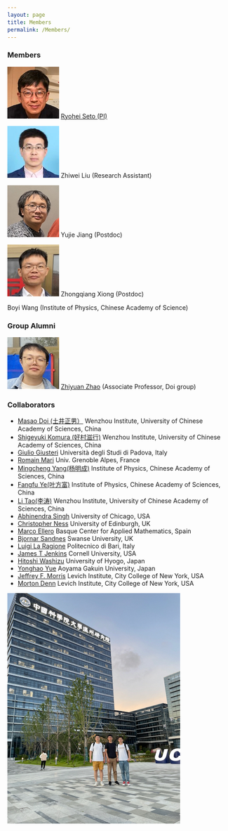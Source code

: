 ```yaml
---
layout: page
title: Members
permalink: /Members/
---
```


### Members

![Seto](/assets/img/Seto2.jpeg) [Ryohei Seto (PI)](99myprofile.md)

![Zhiwei](/assets/img/Zhiwei.jpeg)
Zhiwei Liu (Research Assistant)

![Yujie](/assets/img/Yujie.jpeg) Yujie Jiang (Postdoc)

![Zhongqiang](/assets/img/Zhongqiang.jpeg) Zhongqiang Xiong (Postdoc)

Boyi Wang (Institute of Physics, Chinese Academy of Science)

### Group Alumni

![Zhiyuan](/assets/img/Zhiyuan.jpeg) [Zhiyuan Zhao](https://www.researchgate.net/profile/Zhiyuan_Zhao11) (Associate Professor, Doi group)

### Collaborators

- [Masao Doi (土井正男）](http://mdoi.jp/index_E.html) Wenzhou Institute, University of Chinese Academy of Sciences, China
- [Shigeyuki Komura (好村滋行)](http://biosoft.world.coocan.jp) Wenzhou Institute, University of Chinese Academy of Sciences, China
- [Giulio Giusteri](https://www.math.unipd.it/~giusteri/) Università degli Studi di Padova, Italy
- [Romain Mari](http://rmari.github.io) Univ. Grenoble Alpes, France
- [Mingcheng Yang(杨明成)](http://www.iop.cas.cn/rcjy/zgjgwry/?id=2023) Institute of Physics, Chinese Academy of Sciences, China
- [Fangfu Ye(叶方富)](http://www.iop.cas.cn/rcjy/zgjgwry/?id=2022) Institute of Physics, Chinese Academy of Sciences, China
- [Li Tao(李涛)](http://www.wiucas.ac.cn/team/group/2019/516.html) Wenzhou Institute, University of Chinese Academy of Sciences, China
- [Abhinendra Singh](https://scholar.google.com/citations?user=M2IMz3QAAAAJ&hl=nl) University of Chicago, USA
- [Christopher Ness](https://christopherjness.github.io) University of Edinburgh, UK
- [Marco Ellero](http://www.bcamath.org/en/people/mellero) Basque Center for Applied Mathematics, Spain
- [Bjornar Sandnes](https://www.swansea.ac.uk/staff/b.sandnes) Swanse University, UK
- [Luigi La Ragione](https://scholar.google.com/citations?user=YiG-vvwAAAAJ&hl=en) Politecnico di Bari, Italy
- [James T Jenkins](https://www.cee.cornell.edu/faculty-directory/james-t-jenkins) Cornell University, USA
- [Hitoshi Washizu](http://washizu.org/lab/index-e.html) University of Hyogo, Japan
- [Yonghao Yue](http://mns.k.u-tokyo.ac.jp/~yonghao/) Aoyama Gakuin University, Japan
- [Jeffrey F. Morris](http://www-levich.engr.ccny.cuny.edu/~jmorris/index.html) Levich Institute, City College of New York, USA
- [Morton Denn](http://www-levich.engr.ccny.cuny.edu/mdcv.htm) Levich Institute, City College of New York, USA

![group photo2](/assets/img/group_photo2.jpeg)

